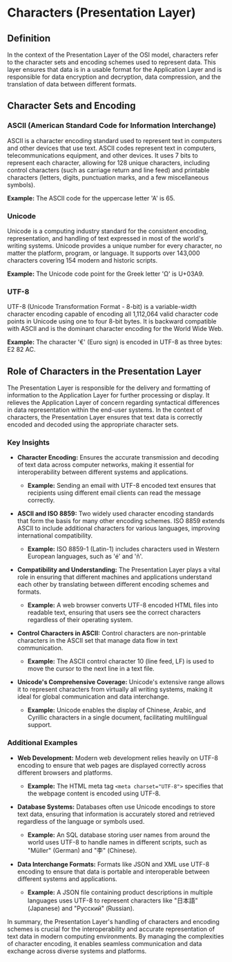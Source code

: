 # Characters (Presentation Layer)

## Definition
In the context of the Presentation Layer of the OSI model, characters refer to the character sets and encoding schemes used to represent data. This layer ensures that data is in a usable format for the Application Layer and is responsible for data encryption and decryption, data compression, and the translation of data between different formats.

## Character Sets and Encoding

### ASCII (American Standard Code for Information Interchange)
ASCII is a character encoding standard used to represent text in computers and other devices that use text. ASCII codes represent text in computers, telecommunications equipment, and other devices. It uses 7 bits to represent each character, allowing for 128 unique characters, including control characters (such as carriage return and line feed) and printable characters (letters, digits, punctuation marks, and a few miscellaneous symbols).

**Example:** The ASCII code for the uppercase letter 'A' is 65.

### Unicode
Unicode is a computing industry standard for the consistent encoding, representation, and handling of text expressed in most of the world's writing systems. Unicode provides a unique number for every character, no matter the platform, program, or language. It supports over 143,000 characters covering 154 modern and historic scripts.

**Example:** The Unicode code point for the Greek letter 'Ω' is U+03A9.

### UTF-8
UTF-8 (Unicode Transformation Format - 8-bit) is a variable-width character encoding capable of encoding all 1,112,064 valid character code points in Unicode using one to four 8-bit bytes. It is backward compatible with ASCII and is the dominant character encoding for the World Wide Web.

**Example:** The character '€' (Euro sign) is encoded in UTF-8 as three bytes: E2 82 AC.

## Role of Characters in the Presentation Layer
The Presentation Layer is responsible for the delivery and formatting of information to the Application Layer for further processing or display. It relieves the Application Layer of concern regarding syntactical differences in data representation within the end-user systems. In the context of characters, the Presentation Layer ensures that text data is correctly encoded and decoded using the appropriate character sets.

### Key Insights

- **Character Encoding:** Ensures the accurate transmission and decoding of text data across computer networks, making it essential for interoperability between different systems and applications.
  - **Example:** Sending an email with UTF-8 encoded text ensures that recipients using different email clients can read the message correctly.

- **ASCII and ISO 8859:** Two widely used character encoding standards that form the basis for many other encoding schemes. ISO 8859 extends ASCII to include additional characters for various languages, improving international compatibility.
  - **Example:** ISO 8859-1 (Latin-1) includes characters used in Western European languages, such as 'é' and 'ñ'.

- **Compatibility and Understanding:** The Presentation Layer plays a vital role in ensuring that different machines and applications understand each other by translating between different encoding schemes and formats.
  - **Example:** A web browser converts UTF-8 encoded HTML files into readable text, ensuring that users see the correct characters regardless of their operating system.

- **Control Characters in ASCII:** Control characters are non-printable characters in the ASCII set that manage data flow in text communication.
  - **Example:** The ASCII control character 10 (line feed, LF) is used to move the cursor to the next line in a text file.

- **Unicode's Comprehensive Coverage:** Unicode's extensive range allows it to represent characters from virtually all writing systems, making it ideal for global communication and data interchange.
  - **Example:** Unicode enables the display of Chinese, Arabic, and Cyrillic characters in a single document, facilitating multilingual support.

### Additional Examples

- **Web Development:** Modern web development relies heavily on UTF-8 encoding to ensure that web pages are displayed correctly across different browsers and platforms.
  - **Example:** The HTML meta tag `<meta charset="UTF-8">` specifies that the webpage content is encoded using UTF-8.

- **Database Systems:** Databases often use Unicode encodings to store text data, ensuring that information is accurately stored and retrieved regardless of the language or symbols used.
  - **Example:** An SQL database storing user names from around the world uses UTF-8 to handle names in different scripts, such as "Müller" (German) and "李" (Chinese).

- **Data Interchange Formats:** Formats like JSON and XML use UTF-8 encoding to ensure that data is portable and interoperable between different systems and applications.
  - **Example:** A JSON file containing product descriptions in multiple languages uses UTF-8 to represent characters like "日本語" (Japanese) and "Русский" (Russian).

In summary, the Presentation Layer's handling of characters and encoding schemes is crucial for the interoperability and accurate representation of text data in modern computing environments. By managing the complexities of character encoding, it enables seamless communication and data exchange across diverse systems and platforms.